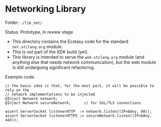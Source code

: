 # Networking Library

Folder: `./lib_net/`

Status: Prototype, in review stage

* This directory contains the Ecstasy code for the standard `net.xtclang.org` module.
* This is not part of the XDK build (yet).
* This library is intended to serve the `web.xtclang.org` module (and anything else that
  needs network communication), but the web module is still undergoing significant
  refactoring.

Example code:

    // the basic idea is that, for the most part, it will be possible to rely on the
    // network implementations to be injected
    @Inject Network network; 
    @Inject Network secureNetwork;      // for SSL/TLS connections 

    assert ServerSocket listenerHTTP  := network.listen((IPv6Any, 80));
    assert ServerSocket listenerHTTPS := secureNetwork.listen((IPv6Any, 443));
